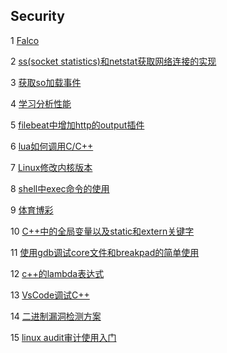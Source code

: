 ## Security

1 [Falco](https://github.com/luofengmacheng/cloud_native/blob/master/security/falco.md)

2 [ss(socket statistics)和netstat获取网络连接的实现](https://github.com/luofengmacheng/cloud_native/blob/master/security/ss_implementation.md)

3 [获取so加载事件](https://github.com/luofengmacheng/cloud_native/blob/master/security/so_load_event.md)

4 [学习分析性能](https://github.com/luofengmacheng/cloud_native/blob/master/security/learn_perf.md)

5 [filebeat中增加http的output插件](https://github.com/luofengmacheng/cloud_native/blob/master/security/filebeat_http.md)

6 [lua如何调用C/C++](https://github.com/luofengmacheng/cloud_native/blob/master/security/lua_call_c.md)

7 [Linux修改内核版本](https://github.com/luofengmacheng/cloud_native/blob/master/security/change_linux_kernel_version.md)

8 [shell中exec命令的使用](https://github.com/luofengmacheng/cloud_native/blob/master/security/exec_in_shell.md)

9 [体育博彩](https://github.com/luofengmacheng/cloud_native/blob/master/security/odds.md)

10 [C++中的全局变量以及static和extern关键字](https://github.com/luofengmacheng/cloud_native/blob/master/security/static_extern.md)

11 [使用gdb调试core文件和breakpad的简单使用](https://github.com/luofengmacheng/cloud_native/blob/master/security/debug_core.md)

12 [c++的lambda表达式](https://github.com/luofengmacheng/cloud_native/blob/master/security/lambda_cplusplus.md)

13 [VsCode调试C++](https://github.com/luofengmacheng/cloud_native/blob/master/security/vscode_debug.md)

14 [二进制漏洞检测方案](https://github.com/luofengmacheng/cloud_native/blob/master/security/binary_asset.md)

15 [linux audit审计使用入门](https://github.com/luofengmacheng/cloud_native/blob/master/security/audit.md)
